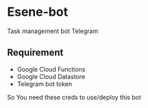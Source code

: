 # Esene-bot
Task management bot Telegram

## Requirement
- Google Cloud Functions
- Google Cloud Datastore
- Telegram bot token

So You need these creds to use/deploy this bot
